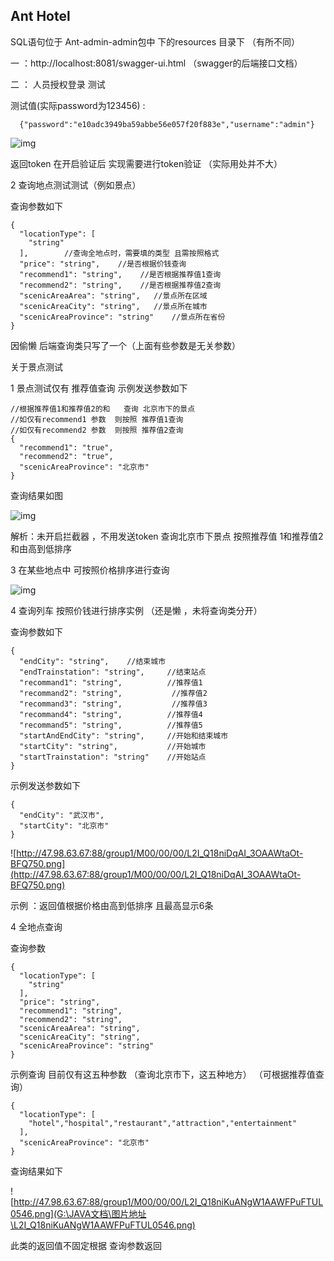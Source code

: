 ## Ant Hotel

SQL语句位于 Ant-admin-admin包中 下的resources  目录下 （有所不同）

一   ：http://localhost:8081/swagger-ui.html  （swagger的后端接口文档）



二 ： 人员授权登录 测试

 测试值(实际password为123456)  :   

```
  {"password":"e10adc3949ba59abbe56e057f20f883e","username":"admin"}
```

![img](http://47.98.63.67:88/group1/M00/00/00/L2I_Q18nhhiAFlyWAARvv_qMZxY134.png)

返回token   在开启验证后   实现需要进行token验证   （实际用处并不大）



2 查询地点测试测试（例如景点）

查询参数如下

```
{
  "locationType": [
    "string"
  ],		//查询全地点时，需要填的类型 且需按照格式
  "price": "string",    //是否根据价钱查询
  "recommend1": "string",    //是否根据推荐值1查询
  "recommend2": "string", 	 //是否根据推荐值2查询
  "scenicAreaArea": "string",   //景点所在区域
  "scenicAreaCity": "string",	//景点所在城市
  "scenicAreaProvince": "string"	//景点所在省份
}
```

因偷懒  后端查询类只写了一个（上面有些参数是无关参数）

关于景点测试

1 景点测试仅有   推荐值查询   示例发送参数如下

```
//根据推荐值1和推荐值2的和   查询 北京市下的景点
//如仅有recommend1 参数  则按照 推荐值1查询
//如仅有recommend2 参数  则按照 推荐值2查询
{
  "recommend1": "true",   
  "recommend2": "true",
  "scenicAreaProvince": "北京市"
}
```

查询结果如图

![img](http://47.98.63.67:88/group1/M00/00/00/L2I_Q18nhrOAanPPAATdyk5drm8280.png)

 解析：未开启拦截器 ，不用发送token    查询北京市下景点    按照推荐值 1和推荐值2和由高到低排序

3  在某些地点中 可按照价格排序进行查询

![img](http://47.98.63.67:88/group1/M00/00/00/L2I_Q18nht2AdJU8AACmnQVJlmg888.png)

4  查询列车 按照价钱进行排序实例   （还是懒 ，未将查询类分开）

查询参数如下

```
{
  "endCity": "string",    //结束城市
  "endTrainstation": "string",     //结束站点
  "recommand1": "string",          //推荐值1
  "recommand2": "string",		    //推荐值2
  "recommand3": "string",           //推荐值3
  "recommand4": "string",          //推荐值4
  "recommand5": "string",          //推荐值5
  "startAndEndCity": "string",     //开始和结束城市
  "startCity": "string",           //开始城市
  "startTrainstation": "string"    //开始站点
}
```

示例发送参数如下

```
{
  "endCity": "武汉市",
  "startCity": "北京市"
}
```

![http://47.98.63.67:88/group1/M00/00/00/L2I_Q18niDqAI_3OAAWtaOt-BFQ750.png](http://47.98.63.67:88/group1/M00/00/00/L2I_Q18niDqAI_3OAAWtaOt-BFQ750.png)

示例  ：返回值根据价格由高到低排序  且最高显示6条   

4 全地点查询

查询参数

```
{
  "locationType": [
    "string"
  ],
  "price": "string",
  "recommend1": "string",
  "recommend2": "string",
  "scenicAreaArea": "string",
  "scenicAreaCity": "string",
  "scenicAreaProvince": "string"
}
```

示例查询  目前仅有这五种参数   （查询北京市下，这五种地方）  （可根据推荐值查询）

```
{
  "locationType": [
    "hotel","hospital","restaurant","attraction","entertainment"
  ],
  "scenicAreaProvince": "北京市"
}
```

查询结果如下

![http://47.98.63.67:88/group1/M00/00/00/L2I_Q18niKuANgW1AAWFPuFTUL0546.png](G:\JAVA文档\图片地址\L2I_Q18niKuANgW1AAWFPuFTUL0546.png)

此类的返回值不固定根据  查询参数返回